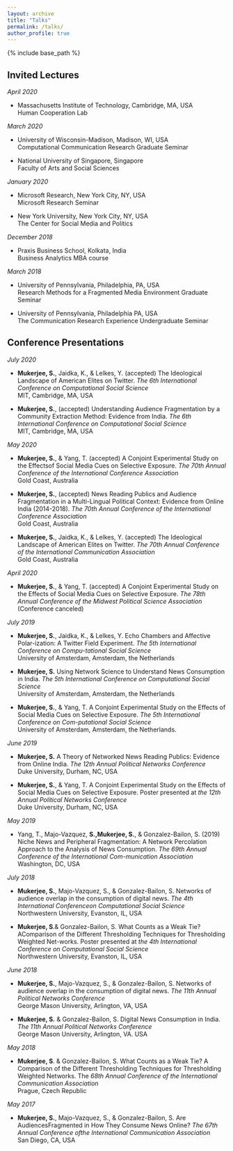 ```yaml
---
layout: archive
title: "Talks"
permalink: /talks/
author_profile: true
---
```


{% include base_path %}

## Invited Lectures
*April 2020*<br>
* Massachusetts Institute of Technology, Cambridge, MA, USA<br>
Human Cooperation Lab<br>

*March 2020*<br>
* University of Wisconsin-Madison, Madison, WI, USA<br>
Computational Communication Research Graduate Seminar<br>

* National University of Singapore, Singapore<br>
Faculty of Arts and Social Sciences<br>

*January 2020*<br>
* Microsoft Research, New York City, NY, USA<br>
Microsoft Research Seminar

* New York University, New York City, NY, USA<br>
The Center for Social Media and Politics<br>

*December 2018*<br>
* Praxis Business School, Kolkata, India<br>
Business Analytics MBA course

*March 2018*<br>
* University of Pennsylvania, Philadelphia, PA, USA<br>
Research Methods for a Fragmented Media Environment Graduate Seminar<br>

* University of Pennsylvania, Philadelphia PA, USA<br>
The Communication Research Experience Undergraduate Seminar


## Conference Presentations
*July 2020*<br>
* **Mukerjee, S.**, Jaidka, K., & Lelkes, Y. (accepted) The Ideological Landscape of American Elites on Twitter. *The 6th International Conference on Computational Social Science*<br>MIT, Cambridge, MA, USA

* **Mukerjee, S.**, (accepted) Understanding Audience Fragmentation by a Community Extraction Method: Evidence from India. *The 6th International Conference on Computational Social Science* <br>
MIT, Cambridge, MA, USA

*May 2020*<br>
* **Mukerjee, S.**, & Yang, T. (accepted) A Conjoint Experimental Study on the Effectsof Social Media Cues on Selective Exposure. *The 70th Annual Conference of the International Conference Association* <br>
Gold Coast, Australia

* **Mukerjee, S.**, (accepted) News Reading Publics and Audience Fragmentation in a Multi-Lingual Political Context: Evidence from Online India (2014-2018). *The 70th Annual Conference of the International Conference Association* <br>
Gold Coast, Australia

* **Mukerjee, S.**, Jaidka, K., & Lelkes, Y. (accepted) The Ideological Landscape of American Elites on Twitter. *The 70th Annual Conference of the International Communication Association* <br>
Gold Coast, Australia

*April 2020*
* **Mukerjee, S.**, & Yang, T. (accepted) A Conjoint Experimental Study on the Effects of Social Media Cues on Selective Exposure. *The 78th Annual Conference of the Midwest Political Science Association* (Conference canceled)

*July 2019*
* **Mukerjee, S.**, Jaidka, K., & Lelkes, Y. Echo Chambers and Affective Polar-ization: A Twitter Field Experiment. *The 5th International Conference on Compu-tational Social Science* <br>
University of Amsterdam, Amsterdam, the Netherlands

* **Mukerjee, S.** Using Network Science to Understand News Consumption in India. *The 5th International Conference on Computational Social Science* <br>
University of Amsterdam, Amsterdam, the Netherlands

* **Mukerjee, S.**, & Yang, T. A Conjoint Experimental Study on the Effects of Social Media Cues on Selective Exposure. *The 5th International Conference on Com-putational Social Science*<br>
University of Amsterdam, Amsterdam, the Netherlands.

*June 2019*
* **Mukerjee, S.** A Theory of Networked News Reading Publics: Evidence from Online India. *The 12th Annual Political Networks Conference*<br>
Duke University, Durham, NC, USA

* **Mukerjee, S.**, & Yang, T. A Conjoint Experimental Study on the Effects of Social Media Cues on Selective Exposure. Poster presented at *the 12th Annual Political Networks Conference*<br>
Duke University, Durham, NC, USA

*May 2019*
* Yang, T., Majo-Vazquez, **S.,Mukerjee, S.**, & Gonzalez-Bailon, S. (2019) Niche News and Peripheral Fragmentation: A Network Percolation Approach to the Analysis of News Consumption. *The 69th Annual Conference of the International Com-munication Association*<br>
Washington, DC, USA

*July 2018*
* **Mukerjee, S.**, Majo-Vazquez, S., & Gonzalez-Bailon, S. Networks of audience overlap in the consumption of digital news. *The 4th International Conferenceon Computational Social Science*<br>
Northwestern University, Evanston, IL, USA

* **Mukerjee, S**.& Gonzalez-Bailon, S. What Counts as a Weak Tie? AComparison of the Different Thresholding Techniques for Thresholding Weighted Net-works. Poster presented at *the 4th International Conference on Computational Social Science*<br>
Northwestern University, Evanston, IL, USA

*June 2018*
* **Mukerjee, S.**, Majo-Vazquez, S., & Gonzalez-Bailon, S. Networks of audience overlap in the consumption of digital news. *The 11th Annual Political Networks Conference*<br>
George Mason University, Arlington, VA, USA

* **Mukerjee, S.** & Gonzalez-Bailon, S. Digital News Consumption in India. *The 11th Annual Political Networks Conference*<br>
George Mason University, Arlington, VA. USA

*May 2018*
* **Mukerjee, S**. & Gonzalez-Bailon, S. What Counts as a Weak Tie? A Comparison of the Different Thresholding Techniques for Thresholding Weighted Networks. The *68th Annual Conference of the International Communication Association*<br>
Prague, Czech Republic

*May 2017*
* **Mukerjee, S.**, Majo-Vazquez, S., & Gonzalez-Bailon, S. Are AudiencesFragmented in How They Consume News Online? *The 67th Annual Conference ofthe International Communication Association*<br>
San Diego, CA, USA
